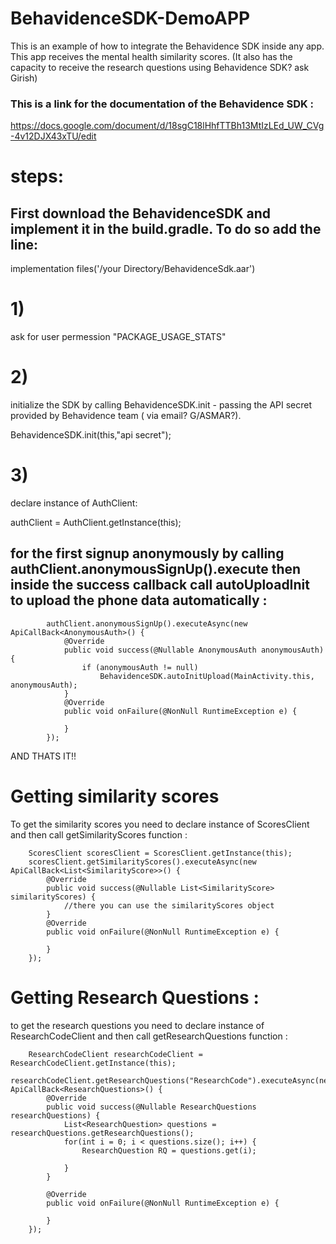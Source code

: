 # BehavidenceSDK-DemoAPP
 
This is an example of how to integrate  the Behavidence SDK inside any app. 
This app receives the mental health similarity scores. (It also has the capacity to receive the research questions using Behavidence SDK? ask Girish)

### This is a link for the documentation of the Behavidence SDK :
https://docs.google.com/document/d/18sgC18lHhfTTBh13MtIzLEd_UW_CVg-4v12DJX43xTU/edit

# steps:

## First download the BehavidenceSDK and implement it in the build.gradle. To do so add the line:

implementation files('/your Directory/BehavidenceSdk.aar')

# 1)
ask for user permession "PACKAGE_USAGE_STATS"
# 2) 
initialize the SDK by calling BehavidenceSDK.init - passing the API secret provided by Behavidence team ( via email? G/ASMAR?). 

BehavidenceSDK.init(this,"api secret");
# 3)
declare instance of AuthClient:

authClient = AuthClient.getInstance(this);

## for the first signup anonymously by calling authClient.anonymousSignUp().execute then inside the success callback call autoUploadInit to upload the phone data automatically :

            authClient.anonymousSignUp().executeAsync(new ApiCallBack<AnonymousAuth>() {
                @Override
                public void success(@Nullable AnonymousAuth anonymousAuth) {
                    if (anonymousAuth != null)
                        BehavidenceSDK.autoInitUpload(MainActivity.this, anonymousAuth);
                }
                @Override
                public void onFailure(@NonNull RuntimeException e) {

                }
            });
            
 AND THATS IT!!
 
 
 # Getting similarity scores 
 
 To get the similarity scores you need to declare instance of ScoresClient and then call getSimilarityScores function :
 
        ScoresClient scoresClient = ScoresClient.getInstance(this);
        scoresClient.getSimilarityScores().executeAsync(new ApiCallBack<List<SimilarityScore>>() {
            @Override
            public void success(@Nullable List<SimilarityScore> similarityScores) {
                //there you can use the similarityScores object  
            }
            @Override
            public void onFailure(@NonNull RuntimeException e) {

            }
        });
 
 
 # Getting Research Questions :
 
 to get the research questions you need to declare instance of ResearchCodeClient and then call getResearchQuestions function :
 
        ResearchCodeClient researchCodeClient = ResearchCodeClient.getInstance(this);
        researchCodeClient.getResearchQuestions("ResearchCode").executeAsync(new ApiCallBack<ResearchQuestions>() {
            @Override
            public void success(@Nullable ResearchQuestions researchQuestions) {
                List<ResearchQuestion> questions = researchQuestions.getResearchQuestions();
                for(int i = 0; i < questions.size(); i++) {
                    ResearchQuestion RQ = questions.get(i);

                }
            }

            @Override
            public void onFailure(@NonNull RuntimeException e) {

            }
        });
 
 

